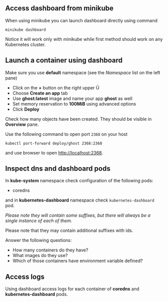 ## Access dashboard from minikube

When using minikube you can launch dashboard directly using command

```shell
minikube dashboard
```

Notice it will work only with minikube while first method should work on any Kubernetes cluster.

## Launch a container using dashboard

Make sure you use **default** namespace (see the *Namespace* list on the left pane)

* Click on the **+** button on the right upper Ū
* Choose **Create an app** tab
* Use **ghost:latest** image and name your app **ghost** as well
* Set memory reservation to **100MiB** using advanced options
* Click **Deploy**

Check how many objects have been created. They should be visible in **Overview** pane.

Use the following command to open port `2368` on your host

```shell
kubectl port-forward deploy/ghost 2368:2368
```

and use browser to open [http://localhost:2368](http://localhost:2368).

## Inspect dns and dashboard pods

In **kube-system** namespace check configuration of the following pods:

* coredns

and in **kubernetes-dashboard** namespace check `kubernetes-dashboard` pod.

*Please note they will contain some suffixes, but there will always be a single instance of each of them.*

Please note that they may contain additional suffixes with ids.

Answer the following questions:

* How many containers do they have?
* What images do they use?
* Which of those containers have environment variable defined?

## Access logs

Using dashboard access logs for each container of **coredns** and **kubernetes-dashboard** pods.